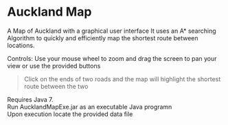 Auckland Map
===========

A Map of Auckland with a graphical user interface
It uses an A* searching Algorithm to quickly and efficiently map the shortest route between locations.

Controls: Use your mouse wheel to zoom and drag the screen to pan your view or use the provided buttons
> Click on the ends of two roads and the map will highlight the shortest route between the two

Requires Java 7. <br />
Run AucklandMapExe.jar as an executable Java programn <br /> 
Upon execution locate the provided data file